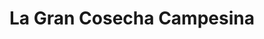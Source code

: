 ---
title: "La Gran Cosecha Campesina"
url: /bogota-d-c/la-gran-cosecha-campesina/
shop: supermercado
---